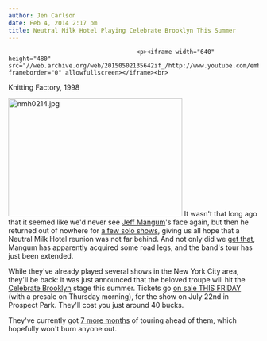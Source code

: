 ```yaml
---
author: Jen Carlson
date: Feb 4, 2014 2:17 pm
title: Neutral Milk Hotel Playing Celebrate Brooklyn This Summer
---
```


	
										<p><iframe width="640" height="480" src="//web.archive.org/web/20150502135642if_/http://www.youtube.com/embed/SHIAupaYv08" frameborder="0" allowfullscreen></iframe><br>
<span class="photo_caption">Knitting Factory, 1998</span></p>

<p><span class="mt-enclosure mt-enclosure-image" style="display: inline;"> <img alt="nmh0214.jpg" src="https://web.archive.org/web/20150502135642im_/http://gothamist.com/attachments/arts_jen/nmh0214.jpg" width="350" height="238" class="image-right"> </span>It wasn&apos;t that long ago that it seemed like we&apos;d never see <a href="https://web.archive.org/web/20150502135642/http://gothamist.com/tags/jeffmangum">Jeff Mangum</a>&apos;s face again, but then he returned out of nowhere for <a href="https://web.archive.org/web/20150502135642/http://gothamist.com/2011/11/09/jeff_mangum_returns_again_tickets_o.php">a few solo shows</a>, giving us all hope that a Neutral Milk Hotel reunion was not far behind. And not only did we <a href="https://web.archive.org/web/20150502135642/http://gothamist.com/2013/04/29/neutral_milk_hotel.php">get that</a>, Mangum has apparently acquired some road legs, and the band&apos;s tour has just been extended.</p>

<p>While they&apos;ve already played several shows in the New York City area, they&apos;ll be back: it was just announced that the beloved troupe will hit the <a href="https://web.archive.org/web/20150502135642/http://bricartsmedia.org/events/benefit-concert-neutral-milk-hotel">Celebrate Brooklyn</a> stage this summer. Tickets go <a href="https://web.archive.org/web/20150502135642/http://www.ticketmaster.com/Neutral-Milk-Hotel-tickets/artist/1866495?REFERRAL_ID=tmfeedbuyat141047&amp;wt.mc_id=aff_BUYAT_141047&amp;camefrom=CFC_BUYAT_141047">on sale THIS FRIDAY</a> (with a presale on Thursday morning), for the show on July 22nd in Prospect Park. They&apos;ll cost you just around 40 bucks.</p>

<p>They&apos;ve currently got <a href="https://web.archive.org/web/20150502135642/http://www.brooklynvegan.com/archives/2014/02/neutral_milk_ho_10.html">7 more months</a> of touring ahead of them, which hopefully won&apos;t burn anyone out.</p>					
										
									
				